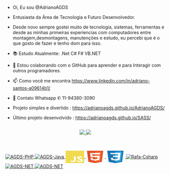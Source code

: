- Oi, Eu sou @AdrianoAGDS
- Entusiasta da Área de Tecnologia e Futuro Desenvolvedor.
- Desde novo sempre gostei muito de tecnologia, sistemas, ferramentas e desde as minhas primeiras experiencias com computadores entre montagem,desmontagens, manutenções e estudo, eu percebi que é o que gosto de fazer e tenho dom para isso.
- :books: Estudo Atualmente: .Net C# F# VB.NET
- 💞️ Estou colaborando com o GitHub para aprender e para Interagir  com  outros programadores.
- 📫 Como você me encontra https://www.linkedin.com/in/adriano-santos-a09614b1/
- :iphone: Contato Whatsapp ✆ 11-94380-3090

-  Projeto simples e divertido :  https://adrianoagds.github.io/AdrianoAGDS/

-  Último projeto desenvolvido :  https://adrianoagds.github.io/SASS/

<!---
AdrianoAGDS/AdrianoAGDS is a ✨ special ✨ repository because its `README.md` (this file) appears on your GitHub profile.
You can click the Preview link to take a look at your changes.
!-->

##

<div align="center">
  <a href="https://github.com/AdrianoAGDS">
  <img height="180em" src="https://github-readme-stats.vercel.app/api?username=AdrianoAGDS&show_icons=true&theme=merko&include_all_commits=true&count_private=true"/>
  <img height="180em" src="https://github-readme-stats.vercel.app/api/top-langs/?username=AdrianoAGDS&layout=compact&langs_count=7&theme=merko"/>
</div>

## 

<div style="display: inline_block"><br>
  <img align="center" alt="AGDS-PHP" height="40" width="60" src="https://img.shields.io/badge/PHP-777BB4?style=for-the-badge&logo=php&logoColor=white">
  <img align="center" alt="AGDS-Java" height="40" width="60" src="https://img.shields.io/badge/Java-ED8B00?style=for-the-badge&logo=java&logoColor=white">
  <img align="center" alt="AGDS-JS" height="40" width="60" src="https://raw.githubusercontent.com/devicons/devicon/master/icons/javascript/javascript-plain.svg">
  <img align="center" alt="AGDS-HTML" height="40" width="60" src="https://raw.githubusercontent.com/devicons/devicon/master/icons/html5/html5-original.svg">
  <img align="center" alt="AGDS-CSS" height="40" width="60" src="https://raw.githubusercontent.com/devicons/devicon/master/icons/css3/css3-original.svg"> 
  <img align="center" alt="Rafa-Csharp" height="40" width="60" src="https://img.shields.io/badge/C%23-239120?style=for-the-badge&logo=c-sharp&logoColor=white">
  <img align="center" alt="AGDS-NET" height="40" width="60" src="https://img.shields.io/badge/.NET-5C2D91?style=for-the-badge&logo=.net&logoColor=white">
  <img align="center" alt="AGDS-NET" height="40" width="60" src="https://img.shields.io/badge/Bootstrap-563D7C?style=for-the-badge&logo=bootstrap&logoColor=white">  
</div>


